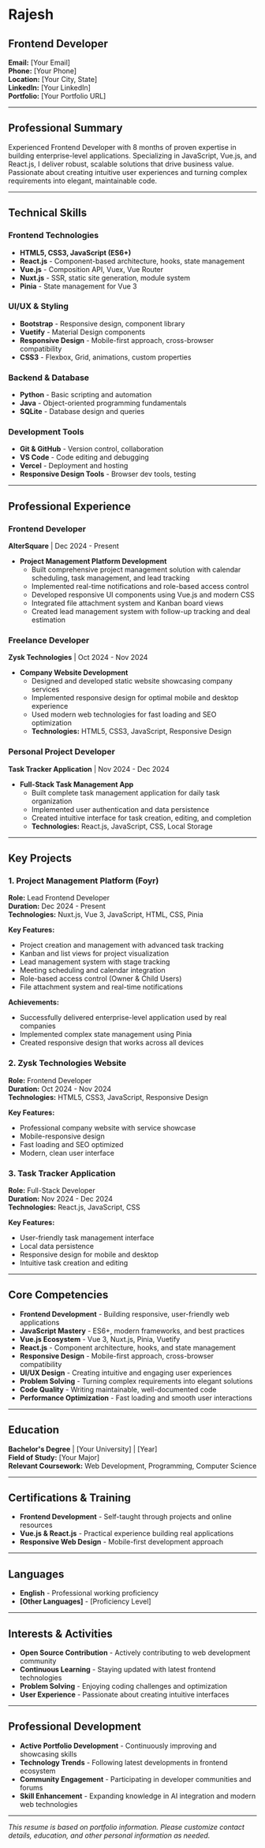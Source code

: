 # Rajesh
## Frontend Developer

**Email:** [Your Email]  
**Phone:** [Your Phone]  
**Location:** [Your City, State]  
**LinkedIn:** [Your LinkedIn]  
**Portfolio:** [Your Portfolio URL]

---

## Professional Summary

Experienced Frontend Developer with 8 months of proven expertise in building enterprise-level applications. Specializing in JavaScript, Vue.js, and React.js, I deliver robust, scalable solutions that drive business value. Passionate about creating intuitive user experiences and turning complex requirements into elegant, maintainable code.

---

## Technical Skills

### Frontend Technologies
- **HTML5, CSS3, JavaScript (ES6+)**
- **React.js** - Component-based architecture, hooks, state management
- **Vue.js** - Composition API, Vuex, Vue Router
- **Nuxt.js** - SSR, static site generation, module system
- **Pinia** - State management for Vue 3

### UI/UX & Styling
- **Bootstrap** - Responsive design, component library
- **Vuetify** - Material Design components
- **Responsive Design** - Mobile-first approach, cross-browser compatibility
- **CSS3** - Flexbox, Grid, animations, custom properties

### Backend & Database
- **Python** - Basic scripting and automation
- **Java** - Object-oriented programming fundamentals
- **SQLite** - Database design and queries

### Development Tools
- **Git & GitHub** - Version control, collaboration
- **VS Code** - Code editing and debugging
- **Vercel** - Deployment and hosting
- **Responsive Design Tools** - Browser dev tools, testing

---

## Professional Experience

### Frontend Developer
**AlterSquare** | Dec 2024 - Present
- **Project Management Platform Development**
  - Built comprehensive project management solution with calendar scheduling, task management, and lead tracking
  - Implemented real-time notifications and role-based access control
  - Developed responsive UI components using Vue.js and modern CSS
  - Integrated file attachment system and Kanban board views
  - Created lead management system with follow-up tracking and deal estimation

### Freelance Developer
**Zysk Technologies** | Oct 2024 - Nov 2024
- **Company Website Development**
  - Designed and developed static website showcasing company services
  - Implemented responsive design for optimal mobile and desktop experience
  - Used modern web technologies for fast loading and SEO optimization
  - **Technologies:** HTML5, CSS3, JavaScript, Responsive Design

### Personal Project Developer
**Task Tracker Application** | Nov 2024 - Dec 2024
- **Full-Stack Task Management App**
  - Built complete task management application for daily task organization
  - Implemented user authentication and data persistence
  - Created intuitive interface for task creation, editing, and completion
  - **Technologies:** React.js, JavaScript, CSS, Local Storage

---

## Key Projects

### 1. Project Management Platform (Foyr)
**Role:** Lead Frontend Developer  
**Duration:** Dec 2024 - Present  
**Technologies:** Nuxt.js, Vue 3, JavaScript, HTML, CSS, Pinia

**Key Features:**
- Project creation and management with advanced task tracking
- Kanban and list views for project visualization
- Lead management system with stage tracking
- Meeting scheduling and calendar integration
- Role-based access control (Owner & Child Users)
- File attachment system and real-time notifications

**Achievements:**
- Successfully delivered enterprise-level application used by real companies
- Implemented complex state management using Pinia
- Created responsive design that works across all devices

### 2. Zysk Technologies Website
**Role:** Frontend Developer  
**Duration:** Oct 2024 - Nov 2024  
**Technologies:** HTML5, CSS3, JavaScript, Responsive Design

**Key Features:**
- Professional company website with service showcase
- Mobile-responsive design
- Fast loading and SEO optimized
- Modern, clean user interface

### 3. Task Tracker Application
**Role:** Full-Stack Developer  
**Duration:** Nov 2024 - Dec 2024  
**Technologies:** React.js, JavaScript, CSS

**Key Features:**
- User-friendly task management interface
- Local data persistence
- Responsive design for mobile and desktop
- Intuitive task creation and editing

---

## Core Competencies

- **Frontend Development** - Building responsive, user-friendly web applications
- **JavaScript Mastery** - ES6+, modern frameworks, and best practices
- **Vue.js Ecosystem** - Vue 3, Nuxt.js, Pinia, Vuetify
- **React.js** - Component architecture, hooks, and state management
- **Responsive Design** - Mobile-first approach, cross-browser compatibility
- **UI/UX Design** - Creating intuitive and engaging user experiences
- **Problem Solving** - Turning complex requirements into elegant solutions
- **Code Quality** - Writing maintainable, well-documented code
- **Performance Optimization** - Fast loading and smooth user interactions

---

## Education

**Bachelor's Degree** | [Your University] | [Year]  
**Field of Study:** [Your Major]  
**Relevant Coursework:** Web Development, Programming, Computer Science

---

## Certifications & Training

- **Frontend Development** - Self-taught through projects and online resources
- **Vue.js & React.js** - Practical experience building real applications
- **Responsive Web Design** - Mobile-first development approach

---

## Languages

- **English** - Professional working proficiency
- **[Other Languages]** - [Proficiency Level]

---

## Interests & Activities

- **Open Source Contribution** - Actively contributing to web development community
- **Continuous Learning** - Staying updated with latest frontend technologies
- **Problem Solving** - Enjoying coding challenges and optimization
- **User Experience** - Passionate about creating intuitive interfaces

---

## Professional Development

- **Active Portfolio Development** - Continuously improving and showcasing skills
- **Technology Trends** - Following latest developments in frontend ecosystem
- **Community Engagement** - Participating in developer communities and forums
- **Skill Enhancement** - Expanding knowledge in AI integration and modern web technologies

---

*This resume is based on portfolio information. Please customize contact details, education, and other personal information as needed.*
